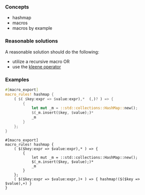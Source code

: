 ### Concepts

- hashmap
- macros
- macros by example

### Reasonable solutions

A reasonable solution should do the following:

- utilize a recursive macro OR
- use the [kleene operator](https://doc.rust-lang.org/edition-guide/rust-2018/macros/at-most-once.html)

### Examples

```rust
#[macro_export]
macro_rules! hashmap {
    ( $( $key:expr => $value:expr),*  (,)? ) => {
        {
            let mut _m = ::std::collections::HashMap::new();
            $(_m.insert($key, $value);)*
            _m
        }
    };
}
```

```
#[macro_export]
macro_rules! hashmap {
    ( $($key:expr => $value:expr),* ) => {
        {
            let mut _m = ::std::collections::HashMap::new();
            $(_m.insert($key, $value);)*
            _m
        }
    };
    ( $($key:expr => $value:expr,)+ ) => { hashmap!($($key => $value),+) }
}
```
